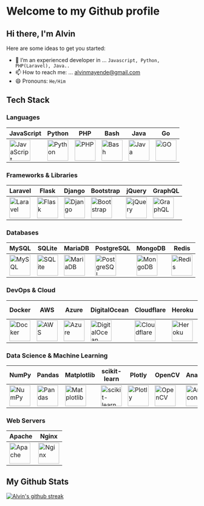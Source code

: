 # Welcome to my Github profile 

## Hi there, I'm Alvin

Here are some ideas to get you started:
- 🌱 I’m an experienced developer in ... `Javascript, Python, PHP(Laravel), Java..`
- 📫 How to reach me: ... alvinmayende@gmail.com
- 😄 Pronouns: `He/Him`

## Tech Stack

### Languages
| JavaScript | Python | PHP | Bash | Java | Go
|---|---|---|---|---|---|
| <img src="https://cdn.jsdelivr.net/gh/devicons/devicon@latest/icons/javascript/javascript-original.svg" title="JavaScript" alt="JavaScript" width="55" height="55"/> | <img src="https://cdn.jsdelivr.net/gh/devicons/devicon@latest/icons/python/python-original.svg" title="Python" alt="Python" width="55" height="55"/> | <img src="https://cdn.jsdelivr.net/gh/devicons/devicon@latest/icons/php/php-original.svg" title="PHP" alt="PHP" width="55" height="55"/> | <img src="https://cdn.jsdelivr.net/gh/devicons/devicon@latest/icons/bash/bash-original.svg" title="Bash" alt="Bash" width="55" height="55"/> | <img src="https://cdn.jsdelivr.net/gh/devicons/devicon@latest/icons/java/java-original.svg" title="Java" alt="Java" width="55" height="55"/> | <img src="https://cdn.jsdelivr.net/gh/devicons/devicon@latest/icons/go/go-original-wordmark.svg" title="GO" alt="GO" width="55" height="55"/>

### Frameworks & Libraries
| Laravel | Flask | Django | Bootstrap | jQuery | GraphQL |
|---|---|---|---|---|---|
| <img src="https://cdn.jsdelivr.net/gh/devicons/devicon@latest/icons/laravel/laravel-original.svg" title="Laravel" alt="Laravel" width="55" height="55"/> | <img src="https://cdn.jsdelivr.net/gh/devicons/devicon@latest/icons/flask/flask-original.svg" title="Flask" alt="Flask" width="55" height="55"/> | <img src="https://cdn.jsdelivr.net/gh/devicons/devicon@latest/icons/django/django-plain.svg" title="Django" alt="Django" width="55" height="55"/> | <img src="https://cdn.jsdelivr.net/gh/devicons/devicon@latest/icons/bootstrap/bootstrap-original.svg" title="Bootstrap" alt="Bootstrap" width="55" height="55"/> | <img src="https://cdn.jsdelivr.net/gh/devicons/devicon@latest/icons/jquery/jquery-original.svg" title="jQuery" alt="jQuery" width="55" height="55"/> | <img src="https://cdn.jsdelivr.net/gh/devicons/devicon@latest/icons/graphql/graphql-plain.svg" title="GraphQL" alt="GraphQL" width="55" height="55"/> |

### Databases
| MySQL | SQLite | MariaDB | PostgreSQL | MongoDB | Redis |
|---|---|---|---|---|---|
| <img src="https://cdn.jsdelivr.net/gh/devicons/devicon@latest/icons/mysql/mysql-original.svg" title="MySQL" alt="MySQL" width="55" height="55"/> | <img src="https://cdn.jsdelivr.net/gh/devicons/devicon@latest/icons/sqlite/sqlite-original.svg" title="SQLite" alt="SQLite" width="55" height="55"/> | <img src="https://cdn.jsdelivr.net/gh/devicons/devicon@latest/icons/mariadb/mariadb-original.svg" title="MariaDB" alt="MariaDB" width="55" height="55"/> | <img src="https://cdn.jsdelivr.net/gh/devicons/devicon@latest/icons/postgresql/postgresql-original.svg" title="PostgreSQL" alt="PostgreSQL" width="55" height="55"/> | <img src="https://cdn.jsdelivr.net/gh/devicons/devicon@latest/icons/mongodb/mongodb-original.svg" title="MongoDB" alt="MongoDB" width="55" height="55"/> | <img src="https://cdn.jsdelivr.net/gh/devicons/devicon@latest/icons/redis/redis-original.svg" title="Redis" alt="Redis" width="55" height="55"/> |

### DevOps & Cloud
| Docker | AWS | Azure | DigitalOcean | Cloudflare | Heroku | Google Cloud |
|---|---|---|---|---|---|---|
| <img src="https://cdn.jsdelivr.net/gh/devicons/devicon@latest/icons/docker/docker-original.svg" title="Docker" alt="Docker" width="55" height="55"/> | <img  src="https://cdn.jsdelivr.net/gh/devicons/devicon@latest/icons/amazonwebservices/amazonwebservices-original-wordmark.svg" title="AWS" alt="AWS" width="55" height="55"/> | <img src="https://cdn.jsdelivr.net/gh/devicons/devicon@latest/icons/azure/azure-original.svg" title="Azure" alt="Azure" width="55" height="55"/> | <img src="https://cdn.jsdelivr.net/gh/devicons/devicon@latest/icons/digitalocean/digitalocean-original.svg" title="DigitalOcean" alt="DigitalOcean" width="55" height="55"/> | <img src="https://cdn.jsdelivr.net/gh/devicons/devicon@latest/icons/cloudflare/cloudflare-original.svg" title="Cloudflare" alt="Cloudflare" width="55" height="55"/> | <img src="https://cdn.jsdelivr.net/gh/devicons/devicon@latest/icons/heroku/heroku-original.svg" title="Heroku" alt="Heroku" width="55" height="55"/> | <img src="https://cdn.jsdelivr.net/gh/devicons/devicon@latest/icons/googlecloud/googlecloud-original.svg" title="Google Cloud" alt="Google Cloud" width="55" height="55"/> |

### Data Science & Machine Learning
| NumPy | Pandas | Matplotlib | scikit-learn | Plotly | OpenCV | Anaconda |
|---|---|---|---|---|---|---|
| <img src="https://cdn.jsdelivr.net/gh/devicons/devicon@latest/icons/numpy/numpy-original.svg" title="NumPy" alt="NumPy" width="55" height="55"/> | <img src="https://cdn.jsdelivr.net/gh/devicons/devicon@latest/icons/pandas/pandas-original.svg" title="Pandas" alt="Pandas" width="55" height="55"/> | <img src="https://cdn.jsdelivr.net/gh/devicons/devicon@latest/icons/matplotlib/matplotlib-original.svg" title="Matplotlib" alt="Matplotlib" width="55" height="55"/>  | <img src="https://cdn.jsdelivr.net/gh/devicons/devicon@latest/icons/scikitlearn/scikitlearn-original.svg" title="scikit-learn" alt="scikit-learn" width="55" height="55"/> | <img src="https://cdn.jsdelivr.net/gh/devicons/devicon@latest/icons/plotly/plotly-original.svg" title="Plotly" alt="Plotly" width="55" height="55"/> | <img src="https://cdn.jsdelivr.net/gh/devicons/devicon@latest/icons/opencv/opencv-original.svg" title="OpenCV" alt="OpenCV" width="55" height="55"/> | <img src="https://cdn.jsdelivr.net/gh/devicons/devicon@latest/icons/anaconda/anaconda-original.svg" title="Anaconda" alt="Anaconda" width="55" height="55"/> |

### Web Servers
| Apache | Nginx |
|---|---|
| <img src="https://cdn.jsdelivr.net/gh/devicons/devicon@latest/icons/apache/apache-original.svg" title="Apache" alt="Apache" width="55" height="55"/> | <img src="https://cdn.jsdelivr.net/gh/devicons/devicon@latest/icons/nginx/nginx-original.svg" title="Nginx" alt="Nginx" width="55" height="55"/> |


## My Github Stats

[![Alvin's github streak](https://github-readme-streak-stats.herokuapp.com?user=alvinmurimi&theme=radical)](https://github.com/alvinmurimi)


<!--[![Alvin's github activity graph](https://github-readme-activity-graph.cyclic.app/graph?username=alvinmurimi&theme=react-dark)](https://github.com/alvinmurimi)-->
